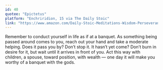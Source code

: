 ```yaml
---
id: 40
quotee: "Epictetus"
platform: "Enchriridion, 15 via The Daily Stoic"
link: "https://www.amazon.com/Daily-Stoic-Meditations-Wisdom-Perseverance-ebook/dp/B01HNJIJB2/ref=sr_1_1?ie=UTF8&qid=1493176790&sr=8-1&keywords=the+daily+stoic"
---
```


Remember to conduct yourself in life as if at a banquet. As something being passed around comes to you, reach out your hand and take a moderate helping. Does it pass you by? Don’t stop it. It hasn’t yet come? Don’t burn in desire for it, but wait until it arrives in front of you. Act this way with children, a spouse, toward position, with wealth — one day it will make you worthy of a banquet with the gods.
